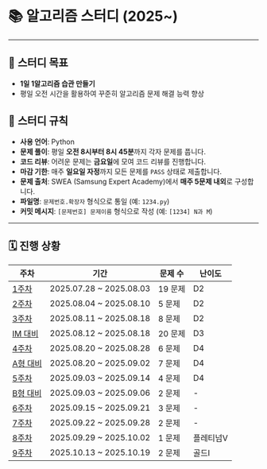 # 📚 알고리즘 스터디 (2025~)

---

## 🎯 스터디 목표
* **1일 1알고리즘 습관 만들기**
* 평일 오전 시간을 활용하여 꾸준히 알고리즘 문제 해결 능력 향상

## 📝 스터디 규칙
* **사용 언어**: Python
* **문제 풀이**: 평일 **오전 8시부터 8시 45분**까지 각자 문제를 풉니다.
* **코드 리뷰**: 어려운 문제는 **금요일**에 모여 코드 리뷰를 진행합니다.
* **마감 기한**: 매주 **일요일 자정**까지 모든 문제를 `PASS` 상태로 제출합니다.
* **문제 출처**: SWEA (Samsung Expert Academy)에서 **매주 5문제 내외**로 구성합니다.
* **파일명**: `문제번호.확장자` 형식으로 통일 (예: `1234.py`)
* **커밋 메시지**: `[문제번호] 문제이름` 형식으로 작성 (예: `[1234] N과 M`)

---

## 🗓️ 진행 상황
| 주차 | 기간 | 문제 수 | 난이도 |
| --- | --- | --- | --- |
| [1주차](./week-1/) | 2025.07.28 ~ 2025.08.03 | 19 문제 | D2 |
| [2주차](./week-2/) | 2025.08.04 ~ 2025.08.10 | 5 문제 | D2 |
| [3주차](./week-3/) | 2025.08.11 ~ 2025.08.18 | 8 문제 | D2 |
| [IM 대비](./IM/) | 2025.08.12 ~ 2025.08.18 | 20 문제 | D3 |
| [4주차](./week-4/) | 2025.08.20 ~ 2025.08.28 | 6 문제 | D4 |
| [A형 대비](./A/) | 2025.08.20 ~ 2025.09.02 | 7 문제 | D4 |
| [5주차](./week-5/) | 2025.09.03 ~ 2025.09.14 | 4 문제 | D4 |
| [B형 대비](./B/) | 2025.09.03 ~ 2025.09.06 | 2 문제 | - |
| [6주차](./week-6/) | 2025.09.15 ~ 2025.09.21 | 3 문제 | - |
| [7주차](./week-7/) | 2025.09.22 ~ 2025.09.28 | 2 문제 | - |
| [8주차](./week-8/) | 2025.09.29 ~ 2025.10.02 | 1 문제 | 플레티넘V |
| [9주차](./week-9/) | 2025.10.13 ~ 2025.10.19 | 2 문제 | 골드I |
